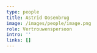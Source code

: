 ```yaml
---
type: people
title: Astrid Oosenbrug
image: /images/people/image.png
role: Vertrouwenspersoon
intro: ''
links: []
---
```


